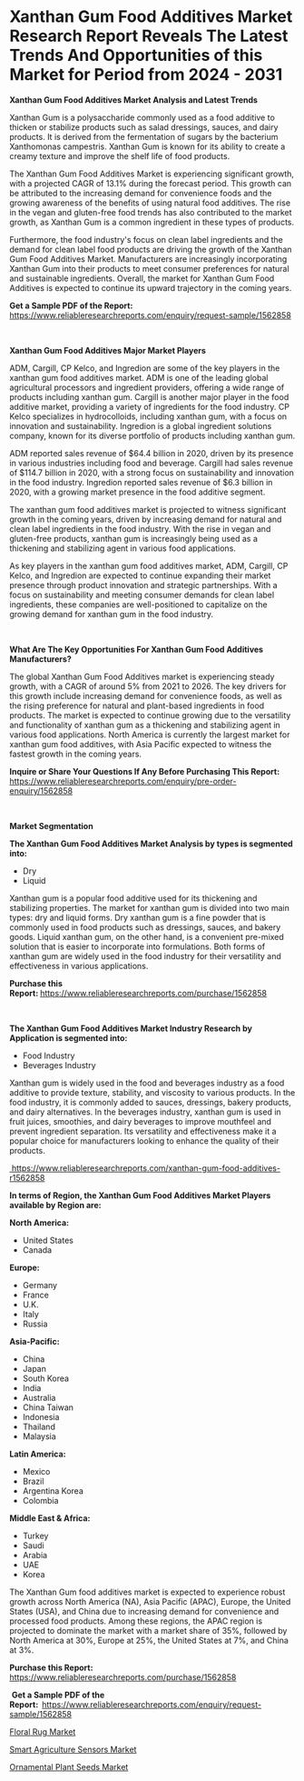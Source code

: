 <p><h1>Xanthan Gum Food Additives Market Research Report Reveals The Latest Trends And Opportunities of this Market for Period from 2024 - 2031</h1></p><p><strong>Xanthan Gum Food Additives Market Analysis and Latest Trends</strong></p>
<p><p>Xanthan Gum is a polysaccharide commonly used as a food additive to thicken or stabilize products such as salad dressings, sauces, and dairy products. It is derived from the fermentation of sugars by the bacterium Xanthomonas campestris. Xanthan Gum is known for its ability to create a creamy texture and improve the shelf life of food products. </p><p>The Xanthan Gum Food Additives Market is experiencing significant growth, with a projected CAGR of 13.1% during the forecast period. This growth can be attributed to the increasing demand for convenience foods and the growing awareness of the benefits of using natural food additives. The rise in the vegan and gluten-free food trends has also contributed to the market growth, as Xanthan Gum is a common ingredient in these types of products.</p><p>Furthermore, the food industry's focus on clean label ingredients and the demand for clean label food products are driving the growth of the Xanthan Gum Food Additives Market. Manufacturers are increasingly incorporating Xanthan Gum into their products to meet consumer preferences for natural and sustainable ingredients. Overall, the market for Xanthan Gum Food Additives is expected to continue its upward trajectory in the coming years.</p></p>
<p><strong>Get a Sample PDF of the Report:&nbsp;</strong> <a href="https://www.reliableresearchreports.com/enquiry/request-sample/1562858">https://www.reliableresearchreports.com/enquiry/request-sample/1562858</a></p>
<p>&nbsp;</p>
<p><strong>Xanthan Gum Food Additives Major Market Players</strong></p>
<p><p>ADM, Cargill, CP Kelco, and Ingredion are some of the key players in the xanthan gum food additives market. ADM is one of the leading global agricultural processors and ingredient providers, offering a wide range of products including xanthan gum. Cargill is another major player in the food additive market, providing a variety of ingredients for the food industry. CP Kelco specializes in hydrocolloids, including xanthan gum, with a focus on innovation and sustainability. Ingredion is a global ingredient solutions company, known for its diverse portfolio of products including xanthan gum.</p><p>ADM reported sales revenue of $64.4 billion in 2020, driven by its presence in various industries including food and beverage. Cargill had sales revenue of $114.7 billion in 2020, with a strong focus on sustainability and innovation in the food industry. Ingredion reported sales revenue of $6.3 billion in 2020, with a growing market presence in the food additive segment.</p><p>The xanthan gum food additives market is projected to witness significant growth in the coming years, driven by increasing demand for natural and clean label ingredients in the food industry. With the rise in vegan and gluten-free products, xanthan gum is increasingly being used as a thickening and stabilizing agent in various food applications.</p><p>As key players in the xanthan gum food additives market, ADM, Cargill, CP Kelco, and Ingredion are expected to continue expanding their market presence through product innovation and strategic partnerships. With a focus on sustainability and meeting consumer demands for clean label ingredients, these companies are well-positioned to capitalize on the growing demand for xanthan gum in the food industry.</p></p>
<p>&nbsp;</p>
<p><strong>What Are The Key Opportunities For Xanthan Gum Food Additives Manufacturers?</strong></p>
<p><p>The global Xanthan Gum Food Additives market is experiencing steady growth, with a CAGR of around 5% from 2021 to 2026. The key drivers for this growth include increasing demand for convenience foods, as well as the rising preference for natural and plant-based ingredients in food products. The market is expected to continue growing due to the versatility and functionality of xanthan gum as a thickening and stabilizing agent in various food applications. North America is currently the largest market for xanthan gum food additives, with Asia Pacific expected to witness the fastest growth in the coming years.</p></p>
<p><strong>Inquire or Share Your Questions If Any Before Purchasing This Report:</strong> <a href="https://www.reliableresearchreports.com/enquiry/pre-order-enquiry/1562858">https://www.reliableresearchreports.com/enquiry/pre-order-enquiry/1562858</a></p>
<p>&nbsp;</p>
<p><strong>Market Segmentation</strong></p>
<p><strong>The Xanthan Gum Food Additives Market Analysis by types is segmented into:</strong></p>
<p><ul><li>Dry</li><li>Liquid</li></ul></p>
<p><p>Xanthan gum is a popular food additive used for its thickening and stabilizing properties. The market for xanthan gum is divided into two main types: dry and liquid forms. Dry xanthan gum is a fine powder that is commonly used in food products such as dressings, sauces, and bakery goods. Liquid xanthan gum, on the other hand, is a convenient pre-mixed solution that is easier to incorporate into formulations. Both forms of xanthan gum are widely used in the food industry for their versatility and effectiveness in various applications.</p></p>
<p><strong>Purchase this Report:&nbsp;</strong><a href="https://www.reliableresearchreports.com/purchase/1562858">https://www.reliableresearchreports.com/purchase/1562858</a></p>
<p>&nbsp;</p>
<p><strong>The Xanthan Gum Food Additives Market Industry Research by Application is segmented into:</strong></p>
<p><ul><li>Food Industry</li><li>Beverages Industry</li></ul></p>
<p><p>Xanthan gum is widely used in the food and beverages industry as a food additive to provide texture, stability, and viscosity to various products. In the food industry, it is commonly added to sauces, dressings, bakery products, and dairy alternatives. In the beverages industry, xanthan gum is used in fruit juices, smoothies, and dairy beverages to improve mouthfeel and prevent ingredient separation. Its versatility and effectiveness make it a popular choice for manufacturers looking to enhance the quality of their products.</p></p>
<p><a href="https://www.reliableresearchreports.com/xanthan-gum-food-additives-r1562858">&nbsp;https://www.reliableresearchreports.com/xanthan-gum-food-additives-r1562858</a></p>
<p><strong>In terms of Region, the Xanthan Gum Food Additives Market Players available by Region are:</strong></p>
<p>
    <p> <strong> North America: </strong>
        <ul>
            <li>United States</li>
            <li>Canada</li>
        </ul>
        </p> 
    <p> <strong> Europe: </strong>
        <ul>
            <li>Germany</li>
            <li>France</li>
            <li>U.K.</li>
            <li>Italy</li>
            <li>Russia</li>
        </ul>
        </p> 
    <p> <strong> Asia-Pacific: </strong>
        <ul>
            <li>China</li>
            <li>Japan</li>
            <li>South Korea</li>
            <li>India</li>
            <li>Australia</li>
            <li>China Taiwan</li>
            <li>Indonesia</li>
            <li>Thailand</li>
            <li>Malaysia</li>
        </ul>
        </p> 
    <p> <strong> Latin America: </strong>
        <ul>
            <li>Mexico</li>
            <li>Brazil</li>
            <li>Argentina Korea</li>
            <li>Colombia</li>
        </ul>
        </p> 
    <p> <strong> Middle East & Africa: </strong>
        <ul>
            <li>Turkey</li>
            <li>Saudi</li>
            <li>Arabia</li>
            <li>UAE</li>
            <li>Korea</li>
        </ul>
    </p>
    </p>
<p><p>The Xanthan Gum food additives market is expected to experience robust growth across North America (NA), Asia Pacific (APAC), Europe, the United States (USA), and China due to increasing demand for convenience and processed food products. Among these regions, the APAC region is projected to dominate the market with a market share of 35%, followed by North America at 30%, Europe at 25%, the United States at 7%, and China at 3%.</p></p>
<p><strong>Purchase this Report: </strong><a href="https://www.reliableresearchreports.com/purchase/1562858">https://www.reliableresearchreports.com/purchase/1562858</a></p>
<p>&nbsp;<strong>Get a Sample PDF of the Report:&nbsp;&nbsp;</strong><a href="https://www.reliableresearchreports.com/enquiry/request-sample/1562858">https://www.reliableresearchreports.com/enquiry/request-sample/1562858</a></p>
<p><strong></strong></p>
<p><p><a href="https://medium.com/@jordymiller63/global-floral-rug-industry-research-report-competitive-landscape-market-size-regional-status-and-05e47b2f1bb3">Floral Rug Market</a></p><p><a href="https://medium.com/@theomorar08/smart-agriculture-sensors-market-outlook-and-forecast-from-2024-to-2031-2836307fd9f9">Smart Agriculture Sensors Market</a></p><p><a href="https://medium.com/@shjsi3663/global-ornamental-plant-seeds-market-sector-types-applications-market-player-strategies-02cb45e0eef0">Ornamental Plant Seeds Market</a></p></p>